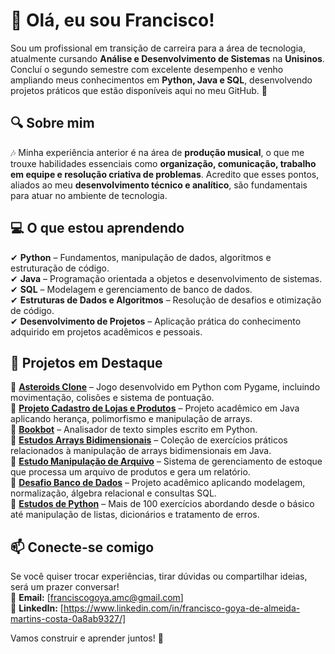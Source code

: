 # 👋 Olá, eu sou Francisco!

Sou um profissional em transição de carreira para a área de tecnologia, atualmente cursando **Análise e Desenvolvimento de Sistemas** na **Unisinos**. Concluí o segundo semestre com excelente desempenho e venho ampliando meus conhecimentos em **Python, Java e SQL**, desenvolvendo projetos práticos que estão disponíveis aqui no meu GitHub. 🚀

## 🔍 Sobre mim
🎶 Minha experiência anterior é na área de **produção musical**, o que me trouxe habilidades essenciais como **organização, comunicação, trabalho em equipe e resolução criativa de problemas**. Acredito que esses pontos, aliados ao meu **desenvolvimento técnico e analítico**, são fundamentais para atuar no ambiente de tecnologia.

## 💻 O que estou aprendendo
✔ **Python** – Fundamentos, manipulação de dados, algoritmos e estruturação de código.  
✔ **Java** – Programação orientada a objetos e desenvolvimento de sistemas.  
✔ **SQL** – Modelagem e gerenciamento de banco de dados.  
✔ **Estruturas de Dados e Algoritmos** – Resolução de desafios e otimização de código.  
✔ **Desenvolvimento de Projetos** – Aplicação prática do conhecimento adquirido em projetos acadêmicos e pessoais.  

## 📌 Projetos em Destaque
🔹 **[Asteroids Clone](https://github.com/FranciscoGoyaAMC/AsteroidsClone)** – Jogo desenvolvido em Python com Pygame, incluindo movimentação, colisões e sistema de pontuação.  
🔹 **[Projeto Cadastro de Lojas e Produtos](https://github.com/FranciscoGoyaAMC/EstudosJava)** – Projeto acadêmico em Java aplicando herança, polimorfismo e manipulação de arrays.  
🔹 **[Bookbot](https://github.com/FranciscoGoyaAMC/bookbot)** – Analisador de texto simples escrito em Python.  
🔹 **[Estudos Arrays Bidimensionais](https://github.com/FranciscoGoyaAMC/estudosArrayBidimensional)** – Coleção de exercícios práticos relacionados à manipulação de arrays bidimensionais em Java.  
🔹 **[Estudo Manipulação de Arquivo](https://github.com/FranciscoGoyaAMC/estudoManipulacaoDeArquivo)** – Sistema de gerenciamento de estoque que processa um arquivo de produtos e gera um relatório.  
🔹 **[Desafio Banco de Dados](https://github.com/FranciscoGoyaAMC/EstudosSQL)** – Projeto acadêmico aplicando modelagem, normalização, álgebra relacional e consultas SQL.  
🔹 **[Estudos de Python](https://github.com/FranciscoGoyaAMC/EstudosPython)** – Mais de 100 exercícios abordando desde o básico até manipulação de listas, dicionários e tratamento de erros.  

## 📫 Conecte-se comigo
Se você quiser trocar experiências, tirar dúvidas ou compartilhar ideias, será um prazer conversar!  
📩 **Email:** [franciscogoya.amc@gmail.com]  
💼 **LinkedIn:** [https://www.linkedin.com/in/francisco-goya-de-almeida-martins-costa-0a8ab9327/]  

Vamos construir e aprender juntos! 🚀
